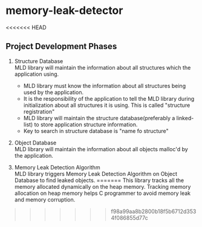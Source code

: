 # memory-leak-detector

<<<<<<< HEAD
## Project Development Phases

1. Structure Database  
   MLD library will maintain the information about all structures which the application using.

   - MLD library must know the information about all structures being used by the application.
   - It is the responsibility of the application to tell the MLD library during initialization about all structures it is using. This is called "structure registration"
   - MLD library will maintain the structure database(preferably a linked-list) to store application structure information.
   - Key to search in structure database is "name fo structure"

2. Object Database  
   MLD library will maintain the information about all objects malloc'd by the application.

3. Memory Leak Detection Algorithm  
   MLD library triggers Memory Leak Detection Algorithm on Object Database to find leaked objects.
=======
This library tracks all the memory allocated dynamically on the heap memory. Tracking memory allocation on heap memory helps C programmer to avoid memory leak and memory corruption.
>>>>>>> f98a99aa8b2800b18f5b6712d3534f086855d77c
